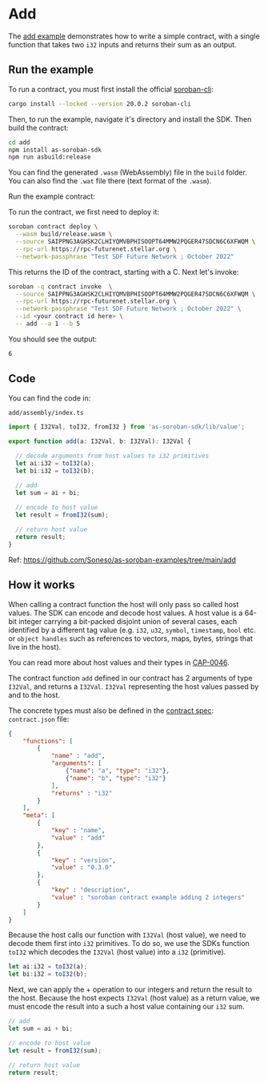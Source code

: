 # Add

The [add example](https://github.com/Soneso/as-soroban-examples/tree/main/add) demonstrates how to write a simple contract, with a single function that takes two `i32` inputs and returns their sum as an output.


## Run the example

To run a contract, you must first install the official [soroban-cli](https://soroban.stellar.org/docs/getting-started/setup):

```sh
cargo install --locked --version 20.0.2 soroban-cli
```

Then, to run the example, navigate it's directory and install the SDK. Then build the contract:

```sh
cd add
npm install as-soroban-sdk
npm run asbuild:release
```

You can find the generated ```.wasm``` (WebAssembly) file in the ```build``` folder. You can also find the ```.wat``` file there (text format of the ```.wasm```).

Run the example contract:

To run the contract, we first need to deploy it:

```sh
soroban contract deploy \
  --wasm build/release.wasm \
  --source SAIPPNG3AGHSK2CLHIYQMVBPHISOOPT64MMW2PQGER47SDCN6C6XFWQM \
  --rpc-url https://rpc-futurenet.stellar.org \
  --network-passphrase "Test SDF Future Network ; October 2022"
```
This returns the ID of the contract, starting with a C. Next let's invoke:

```sh
soroban -q contract invoke  \
  --source SAIPPNG3AGHSK2CLHIYQMVBPHISOOPT64MMW2PQGER47SDCN6C6XFWQM \
  --rpc-url https://rpc-futurenet.stellar.org \
  --network-passphrase "Test SDF Future Network ; October 2022" \
  --id <your contract id here> \
  -- add --a 1 --b 5 
```

You should see the output:
```sh
6
```

## Code

You can find the code in:

```sh
add/assembly/index.ts
```

```typescript
import { I32Val, toI32, fromI32 } from 'as-soroban-sdk/lib/value';

export function add(a: I32Val, b: I32Val): I32Val {

  // decode arguments from host values to i32 primitives
  let ai:i32 = toI32(a);
  let bi:i32 = toI32(b);

  // add
  let sum = ai + bi;
  
  // encode to host value
  let result = fromI32(sum);

  // return host value
  return result;
}
```

Ref: https://github.com/Soneso/as-soroban-examples/tree/main/add

## How it works

When calling a contract function the host will only pass so called host values. The SDK can encode and decode host values. A host value is a 64-bit integer carrying a bit-packed disjoint union of several cases, each identified by a different tag value (e.g. `i32`, `u32`, `symbol`, `timestamp`, `bool` etc. or ```object handles``` such as references to vectors, maps, bytes, strings that live in the host).

You can read more about host values and their types in [CAP-0046](https://github.com/stellar/stellar-protocol/blob/master/core/cap-0046-01.md#host-value-type).

The contract function `add` defined in our contract has 2 arguments of type `I32Val`, and returns a `I32Val`. `I32Val` representing the host values passed by and to the host.

The concrete types must also be defined in the [contract spec](https://github.com/Soneso/as-soroban-sdk#understanding-contract-metadata): `contract.json` file:

```json
{
    "functions": [
        {
            "name" : "add",
            "arguments": [
                {"name": "a", "type": "i32"},
                {"name": "b", "type": "i32"}
            ],
            "returns" : "i32"
        }
    ],
    "meta": [
        {
            "key" : "name",
            "value" : "add"
        },
        {
            "key" : "version",
            "value" : "0.3.0"
        },
        {
            "key" : "description",
            "value" : "soroban contract example adding 2 integers"
        }
    ]
}
```

Because the host calls our function with `I32Val` (host value), we need to decode them first into `i32` primitives. To do so, we use the SDKs function `toI32` which decodes the `I32Val` (host value) into a `i32` (primitive).

```typescript
let ai:i32 = toI32(a);
let bi:i32 = toI32(b);
```

Next, we can apply the + operation to our integers and return the result to the host. Because the host expects `I32Val` (host value) as a return value, we must encode the result into a such a host value containing our `i32` sum.

```typescript
// add
let sum = ai + bi;

// encode to host value
let result = fromI32(sum);

// return host value
return result;
```
